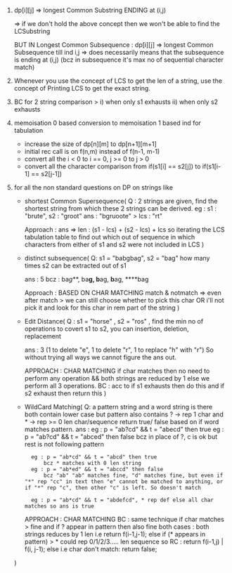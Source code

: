 1)  dp[i][j] => longest Common Substring ENDING  at (i,j) 

    => if we don't hold the above concept then we won't be able to find the LCSubstring

    BUT IN Longest Common Subsequence : 
    dp[i][j] => longest Common Subsequence till ind i,j => does necessarily means that the subsequence is ending at (i,j)
    (bcz in subsequence it's max no of sequential character match)    

2) Whenever you use the concept of LCS to get the len of a string, use the concept of Printing LCS to get the exact string.

3) BC for 2 string comparison > 
    i) when only s1 exhausts
    ii) when only s2 exhausts

4) memoisation 0 based conversion to memoisation 1 based ind for tabulation 
    - increase the size of dp[n][m] to dp[n+1][m+1]
    - initial rec call is on f(n,m) instead of f(n-1, m-1)
    - convert all the i < 0 to i == 0, j >= 0 to j > 0
    - convert all the character comparison from if(s1[i] == s2[j]) to
        if(s1[i-1] == s2[j-1])
    
5) for all the non standard questions on DP on strings like
    - shortest Common Supersequence(
        Q : 2 strings are given, find the shortest string from which these 2 strings 
            can be derived.
            eg : s1 : "brute", s2 : "groot"
            ans : "bgruoote" > lcs : "rt"

        Approach : 
        ans => len : (s1 - lcs) + (s2 - lcs) + lcs
        so iterating the LCS tabulation table to find out which out of sequence in which characters from either of s1 and s2 were not included in LCS
    )

    - distinct subsequence(
        Q: s1 = "babgbag", s2 = "bag"
        how many times s2 can be extracted out of s1

        ans : 5
        bcz : ba*g***, ba****g, b****ag, **b**ag, ****bag

        Approach : BASED ON CHAR MATCHING
        match & notmatch => even after match > we can still choose
        whether to pick this char OR i'll not pick it and look for this char in rem part of the string
    )

    - Edit Distance(
        Q : s1 = "horse" , s2 = "ros" , find the min no of operations to covert s1  to s2, you can insertion, deletion, replacement

        ans : 3 (1 to delete "e", 1 to delete "r", 1 to replace "h" with "r")
            So without trying all ways we cannot figure the ans out.

        APPROACH : CHAR MATCHING
        if char matches then no need to perform any operation && both strings are reduced by 1
        else we perform all 3 operations.
        BC : acc to if s1 exhausts then do this and if s2 exhaust then return this
    )

    - WildCard Matching(
        Q: a pattern string and a word string is there 
            both contain lower case but pattern also contains ? -> rep 1 char
            and * -> rep >= 0 len char/sequence
            return true/ false based on if word matches pattern.
        ans : 
            eg : p = "ab?cd" && t = "abecd" then true
            eg : p = "ab?cd" && t = "abced" then false
                bcz in place of ?, c is ok but rest is not following pattern
            
            eg : p = "ab*cd" && t = "abcd" then true 
                bcz * matches with 0 len string
            eg : p = "ab*ed" && t = "abccd" then false
                bcz "ab" "ab" matches fine, "d" matches fine, but even if "*" rep "cc" in text then "e" cannot be matched to anything, or if "*" rep "c", then other "c" is left. So doesn't match
            
            eg : p = "ab*cd" && t = "abdefcd", * rep def else all char matches so ans is true

        APPROACH : CHAR MATCHING
            BC : same technique
            if char matches > fine and if ? appear in pattern then also fine
                both cases : both strings reduces by 1 len i.e return f(i-1,j-1);
            else if (* appears in pattern) > * could rep 0/1/2/3..... len sequence
                so RC : return f(i-1,j) | f(i, j-1);
            else i.e char don't match:
                return false;

    )